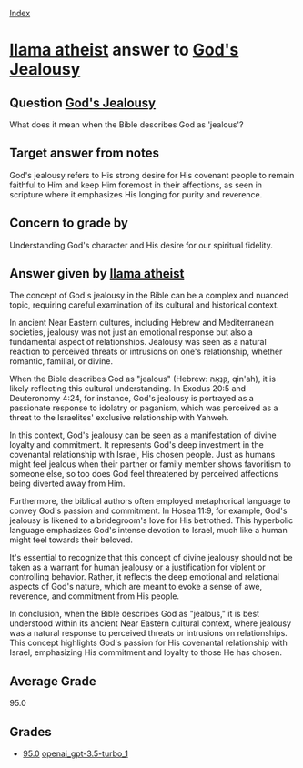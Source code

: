 
[Index](../../../index.md)
# [llama atheist](../../answering_models/llama_atheist.md) answer to [God's Jealousy](../../questions/God_s_Jealousy.md)

## Question [God's Jealousy](../../questions/God_s_Jealousy.md)
What does it mean when the Bible describes God as 'jealous'?

## Target answer from notes
God's jealousy refers to His strong desire for His covenant people to remain faithful to Him and keep Him foremost in their affections, as seen in scripture where it emphasizes His longing for purity and reverence.

## Concern to grade by
Understanding God's character and His desire for our spiritual fidelity.

## Answer given by [llama atheist](../../answering_models/llama_atheist.md)
The concept of God's jealousy in the Bible can be a complex and nuanced topic, requiring careful examination of its cultural and historical context.

In ancient Near Eastern cultures, including Hebrew and Mediterranean societies, jealousy was not just an emotional response but also a fundamental aspect of relationships. Jealousy was seen as a natural reaction to perceived threats or intrusions on one's relationship, whether romantic, familial, or divine.

When the Bible describes God as "jealous" (Hebrew: קִנְאָה, qin'ah), it is likely reflecting this cultural understanding. In Exodus 20:5 and Deuteronomy 4:24, for instance, God's jealousy is portrayed as a passionate response to idolatry or paganism, which was perceived as a threat to the Israelites' exclusive relationship with Yahweh.

In this context, God's jealousy can be seen as a manifestation of divine loyalty and commitment. It represents God's deep investment in the covenantal relationship with Israel, His chosen people. Just as humans might feel jealous when their partner or family member shows favoritism to someone else, so too does God feel threatened by perceived affections being diverted away from Him.

Furthermore, the biblical authors often employed metaphorical language to convey God's passion and commitment. In Hosea 11:9, for example, God's jealousy is likened to a bridegroom's love for His betrothed. This hyperbolic language emphasizes God's intense devotion to Israel, much like a human might feel towards their beloved.

It's essential to recognize that this concept of divine jealousy should not be taken as a warrant for human jealousy or a justification for violent or controlling behavior. Rather, it reflects the deep emotional and relational aspects of God's nature, which are meant to evoke a sense of awe, reverence, and commitment from His people.

In conclusion, when the Bible describes God as "jealous," it is best understood within its ancient Near Eastern cultural context, where jealousy was a natural response to perceived threats or intrusions on relationships. This concept highlights God's passion for His covenantal relationship with Israel, emphasizing His commitment and loyalty to those He has chosen.

## Average Grade
95.0

## Grades
 * [95.0](./God_s_Jealousy_grades/openai_gpt-3.5-turbo_1.md) [openai_gpt-3.5-turbo_1](../../grading_models/openai_gpt-3.5-turbo_1.md)

